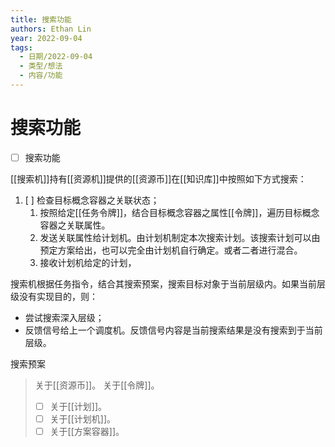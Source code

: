 ```yaml
---
title: 搜索功能
authors: Ethan Lin
year: 2022-09-04 
tags:
  - 日期/2022-09-04 
  - 类型/想法 
  - 内容/功能 
---
```



# 搜索功能






- [ ] 搜索功能

[[搜索机]]持有[[资源机]]提供的[[资源币]]在[[知识库]]中按照如下方式搜索：

1. [ ] 检查目标概念容器之关联状态；
	1. 按照给定[[任务令牌]]，结合目标概念容器之属性[[令牌]]，遍历目标概念容器之关联属性。
	2. 发送关联属性给计划机。由计划机制定本次搜索计划。该搜索计划可以由预定方案给出，也可以完全由计划机自行确定。或者二者进行混合。
	3. 接收计划机给定的计划，


搜索机根据任务指令，结合其搜索预案，搜索目标对象于当前层级内。如果当前层级没有实现目的，则：
- 尝试搜索深入层级；
- 反馈信号给上一个调度机。反馈信号内容是当前搜索结果是没有搜索到于当前层级。

搜索预案





> 关于[[资源币]]。
> 关于[[令牌]]。
> - [ ] 关于[[计划]]。
> - [ ] 关于[[计划机]]。
> - [ ] 关于[[方案容器]]。